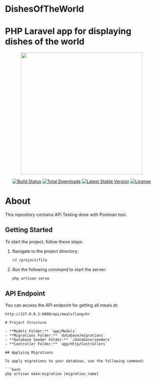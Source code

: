 
# DishesOfTheWorld
PHP Laravel app for displaying dishes of the world
=======
<p align="center"><a href="https://laravel.com" target="_blank"><img src="https://raw.githubusercontent.com/laravel/art/master/logo-lockup/5%20SVG/2%20CMYK/1%20Full%20Color/laravel-logolockup-cmyk-red.svg" width="400"></a></p>

<p align="center">
<a href="https://travis-ci.org/laravel/framework"><img src="https://travis-ci.org/laravel/framework.svg" alt="Build Status"></a>
<a href="https://packagist.org/packages/laravel/framework"><img src="https://img.shields.io/packagist/dt/laravel/framework" alt="Total Downloads"></a>
<a href="https://packagist.org/packages/laravel/framework"><img src="https://img.shields.io/packagist/v/laravel/framework" alt="Latest Stable Version"></a>
<a href="https://packagist.org/packages/laravel/framework"><img src="https://img.shields.io/packagist/l/laravel/framework" alt="License"></a>
</p>


# About 

This repository contains API Testing done with Postman tool.

## Getting Started

To start the project, follow these steps:

1. Navigate to the project directory:
    ```bash
    cd /project/file
    ```

2. Run the following command to start the server:
    ```bash
    php artisan serve
    ```

## API Endpoint

You can access the API endpoint for getting all meals at:

```http
http://127.0.0.1:8000/api/meals?lang=hr

# Project Structure

- **Models Folder:** `app/Models`
- **Migrations Folder:** `database/migrations`
- **Database Seeder Folder:** `/database/seeders`
- **Controller Folder:** `app/Http/Controllers`

## Applying Migrations

To apply migrations to your database, use the following command:

```bash
php artisan make:migration [migration_name]
